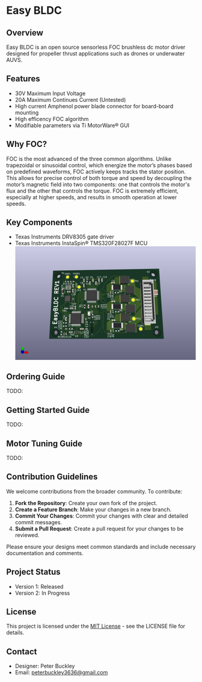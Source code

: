 

# Easy BLDC

## Overview
Easy BLDC is an open source sensorless FOC brushless dc motor driver designed for propeller thrust applications such as drones or underwater AUVS.

## Features
* 30V Maximum Input Voltage
* 20A Maximum Continues Current (Untested)
* High current Amphenol power blade connector for board-board mounting
* High efficency FOC algorithm
* Modifiable parameters via Ti MotorWare® GUI

## Why FOC?
FOC is the most advanced of the three common algorithms. Unlike trapezoidal or sinusoidal control, which energize the motor’s phases based on predefined waveforms, FOC actively keeps tracks the stator position. This allows for precise control of both torque and speed by decoupling the motor’s magnetic field into two components: one that controls the motor's flux and the other that controls the torque. FOC is extremely efficient, especially at higher speeds, and results in smooth operation at lower speeds. 

## Key Components
* Texas Instruments DRV8305 gate driver
* Texas Instruments InstaSpin® TMS320F28027F MCU
![PCB Render](PCB/EasyBLDCV1_DRV8305/EasyBLDCV1_DRV8305.png)

## Ordering Guide
TODO:

## Getting Started Guide
TODO:

## Motor Tuning Guide
TODO:

## Contribution Guidelines
We welcome contributions from the broader community. To contribute:

1. **Fork the Repository**: Create your own fork of the project.
2. **Create a Feature Branch**: Make your changes in a new branch.
3. **Commit Your Changes**: Commit your changes with clear and detailed commit messages.
4. **Submit a Pull Request**: Create a pull request for your changes to be reviewed.

Please ensure your designs meet common standards and include necessary documentation and comments.

## Project Status
- Version 1: Released
- Version 2: In  Progress

## License
This project is licensed under the [MIT License](LICENSE) - see the LICENSE file for details.

## Contact
- Designer: Peter Buckley
- Email: peterbuckley3636@gmail.com
